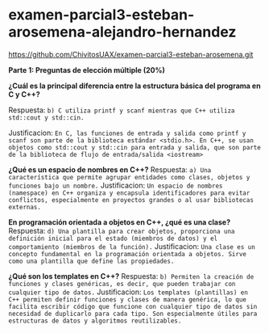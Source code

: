 # examen-parcial3-esteban-arosemena-alejandro-hernandez

https://github.com/ChivitosUAX/examen-parcial3-esteban-arosemena.git

**Parte 1: Preguntas de elección múltiple (20%)**

**¿Cuál es la principal diferencia entre la estructura básica del programa en C y C++?**

Respuesta: `b) C utiliza printf y scanf mientras que C++ utiliza std::cout y std::cin.`

Justificacion: `En C, las funciones de entrada y salida como printf y scanf son parte de la biblioteca estándar <stdio.h>.
En C++, se usan objetos como std::cout y std::cin para entrada y salida, que son parte de la biblioteca de flujo de entrada/salida <iostream>`



**¿Qué es un espacio de nombres en C++?**
Respuesta: 
`a) Una característica que permite agrupar entidades como clases, objetos y funciones bajo un nombre.`
Justificacion: 
`Un espacio de nombres (namespace) en C++ organiza y encapsula identificadores para evitar conflictos, especialmente en proyectos grandes o al usar bibliotecas externas.`



**En programación orientada a objetos en C++, ¿qué es una clase?**
Respuesta: 
`d) Una plantilla para crear objetos, proporciona una definición inicial para el estado (miembros de datos) y el comportamiento (miembros de la función).`
Justificacion: 
`Una clase es un concepto fundamental en la programación orientada a objetos. Sirve como una plantilla que define las propiedades.`



**¿Qué son los templates en C++?**
Respuesta: 
`b) Permiten la creación de funciones y clases genéricas, es decir, que pueden trabajar con cualquier tipo de datos.` Justificacion: 
`Los templates (plantillas) en C++ permiten definir funciones y clases de manera genérica, lo que facilita escribir código que funcione con cualquier tipo de datos sin necesidad de duplicarlo para cada tipo. Son especialmente útiles para estructuras de datos y algoritmos reutilizables.`
